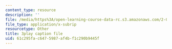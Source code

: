 ```yaml
---
content_type: resource
description: ''
file: /media/https%3A/open-learning-course-data-rc.s3.amazonaws.com/2-003sc-engineering-dynamics-fall-2011/61c295fac6475987af4bf1c290b9445f_cd8lDtAtJbE.vtt
file_type: application/x-subrip
resourcetype: Other
title: 3play caption file
uid: 61c295fa-c647-5987-af4b-f1c290b9445f
---
```

